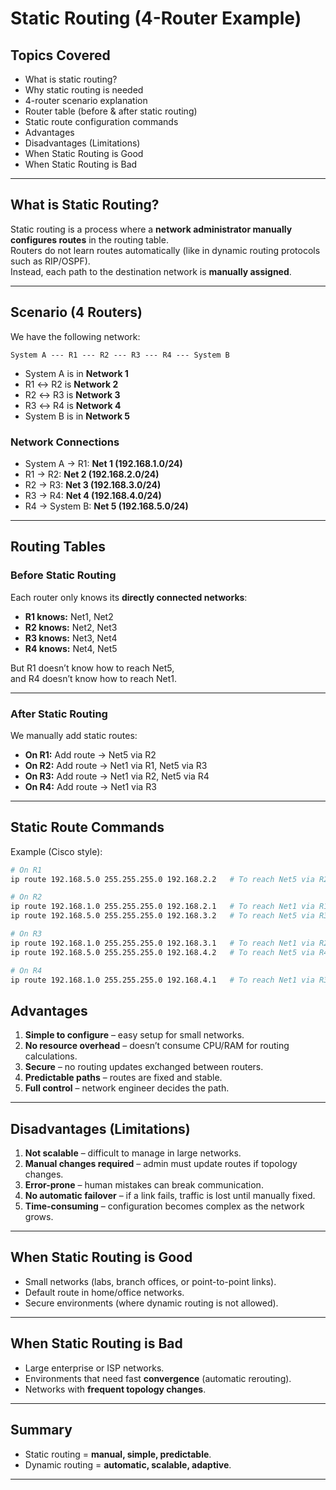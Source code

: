 #  Static Routing (4-Router Example)

##  Topics Covered
- What is static routing?
- Why static routing is needed
- 4-router scenario explanation
- Router table (before & after static routing)
- Static route configuration commands
- Advantages
- Disadvantages (Limitations)
- When Static Routing is Good
- When Static Routing is Bad

---

##  What is Static Routing?
Static routing is a process where a **network administrator manually configures routes** in the routing table.  
Routers do not learn routes automatically (like in dynamic routing protocols such as RIP/OSPF).  
Instead, each path to the destination network is **manually assigned**.

---

##  Scenario (4 Routers)

We have the following network:

`System A --- R1 --- R2 --- R3 --- R4 --- System B`


- System A is in **Network 1**
- R1 ↔ R2 is **Network 2**
- R2 ↔ R3 is **Network 3**
- R3 ↔ R4 is **Network 4**
- System B is in **Network 5**

### Network Connections
- System A → R1: **Net 1 (192.168.1.0/24)**
- R1 → R2: **Net 2 (192.168.2.0/24)**
- R2 → R3: **Net 3 (192.168.3.0/24)**
- R3 → R4: **Net 4 (192.168.4.0/24)**
- R4 → System B: **Net 5 (192.168.5.0/24)**

---

##  Routing Tables

###  Before Static Routing
Each router only knows its **directly connected networks**:

- **R1 knows:** Net1, Net2  
- **R2 knows:** Net2, Net3  
- **R3 knows:** Net3, Net4  
- **R4 knows:** Net4, Net5  

 But R1 doesn’t know how to reach Net5,  
and R4 doesn’t know how to reach Net1.  

---

###  After Static Routing
We manually add static routes:

- **On R1:** Add route → Net5 via R2  
- **On R2:** Add route → Net1 via R1, Net5 via R3  
- **On R3:** Add route → Net1 via R2, Net5 via R4  
- **On R4:** Add route → Net1 via R3  

---

##  Static Route Commands

Example (Cisco style):

```bash
# On R1
ip route 192.168.5.0 255.255.255.0 192.168.2.2   # To reach Net5 via R2

# On R2
ip route 192.168.1.0 255.255.255.0 192.168.2.1   # To reach Net1 via R1
ip route 192.168.5.0 255.255.255.0 192.168.3.2   # To reach Net5 via R3

# On R3
ip route 192.168.1.0 255.255.255.0 192.168.3.1   # To reach Net1 via R2
ip route 192.168.5.0 255.255.255.0 192.168.4.2   # To reach Net5 via R4

# On R4
ip route 192.168.1.0 255.255.255.0 192.168.4.1   # To reach Net1 via R3
```

##  Advantages
1. **Simple to configure** – easy setup for small networks.  
2. **No resource overhead** – doesn’t consume CPU/RAM for routing calculations.  
3. **Secure** – no routing updates exchanged between routers.  
4. **Predictable paths** – routes are fixed and stable.  
5. **Full control** – network engineer decides the path.  

---

##  Disadvantages (Limitations)
1. **Not scalable** – difficult to manage in large networks.  
2. **Manual changes required** – admin must update routes if topology changes.  
3. **Error-prone** – human mistakes can break communication.  
4. **No automatic failover** – if a link fails, traffic is lost until manually fixed.  
5. **Time-consuming** – configuration becomes complex as the network grows.  

---

##  When Static Routing is Good
- Small networks (labs, branch offices, or point-to-point links).  
- Default route in home/office networks.  
- Secure environments (where dynamic routing is not allowed).  

---

##  When Static Routing is Bad
- Large enterprise or ISP networks.  
- Environments that need fast **convergence** (automatic rerouting).  
- Networks with **frequent topology changes**.  

---

##  Summary
- Static routing = **manual, simple, predictable**.  
- Dynamic routing = **automatic, scalable, adaptive**.

---
